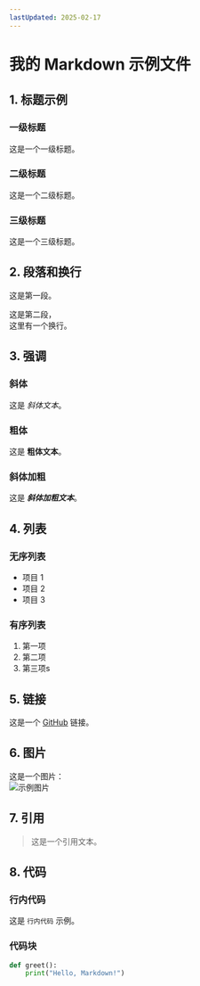 ```yaml
---
lastUpdated: 2025-02-17
---
```


# 我的 Markdown 示例文件

## 1. 标题示例

### 一级标题
这是一个一级标题。

### 二级标题
这是一个二级标题。

### 三级标题
这是一个三级标题。

## 2. 段落和换行

这是第一段。

这是第二段，  
这里有一个换行。

## 3. 强调

### 斜体

这是 *斜体文本*。

### 粗体

这是 **粗体文本**。

### 斜体加粗

这是 ***斜体加粗文本***。

## 4. 列表

### 无序列表

- 项目 1
- 项目 2
- 项目 3

### 有序列表

1. 第一项
2. 第二项
3. 第三项s

## 5. 链接

这是一个 [GitHub](https://github.com/) 链接。

## 6. 图片

这是一个图片：  
![示例图片](https://example.com/image.jpg)

## 7. 引用

> 这是一个引用文本。

## 8. 代码

### 行内代码

这是 `行内代码` 示例。

### 代码块

```python
def greet():
    print("Hello, Markdown!")

